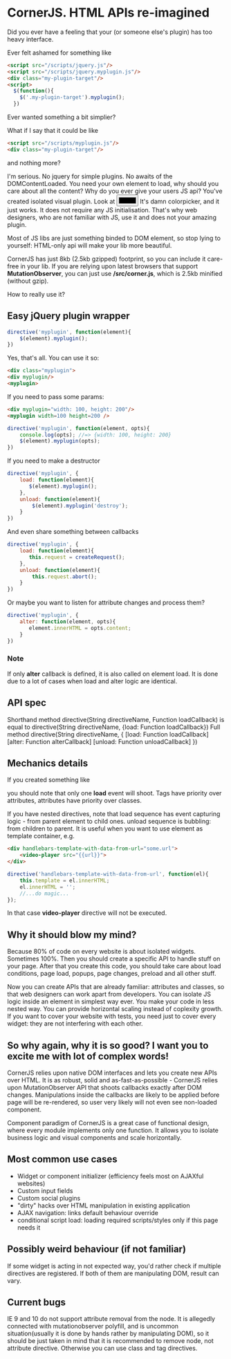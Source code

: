 CornerJS. HTML APIs re-imagined
===

Did you ever have a feeling that your (or someone else's plugin) has too heavy interface.

Ever felt ashamed for something like
```html
<script src="/scripts/jquery.js"/>
<script src="/scripts/jquery.myplugin.js"/>
<div class="my-plugin-target"/>
<script>
  $(function(){
    $('.my-plugin-target').myplugin();
  })
```

Ever wanted something a bit simplier?

What if I say that it could be like

```html
<script src="/scripts/myplugin.js"/>
<div class="my-plugin-target"/>
```

and nothing more?

I'm serious. No jquery for simple plugins. No awaits of the DOMContentLoaded. 
You need your own element to load, why should you care about all the content? 
Why do you ever give your users JS api? You've created isolated visual plugin.
Look at 
<input type="color">
It's damn colorpicker, and it just works. It does not require any JS initialisation. 
That's why web designers, who are not familiar with JS, use it and does not your amazing plugin.
 
Most of JS libs are just something binded to DOM element, so stop lying to yourself: HTML-only api will make your lib more beautiful.

CornerJS has just 8kb (2.5kb gzipped) footprint, so you can include it care-free in your lib. If you are relying upon latest browsers that support **MutationObserver**, you can just use **/src/corner.js**, which is 2.5kb minified (without gzip).

How to really use it?

## Easy jQuery plugin wrapper
```javascript
directive('myplugin', function(element){
    $(element).myplugin();
})
```
Yes, that's all.
You can use it so:
```html
<div class="myplugin">
<div myplugin/>
<myplugin>
```

If you need to pass some params: 
```html
<div myplugin="width: 100, height: 200"/>
<myplugin width=100 height=200 />
```
```javascript
directive('myplugin', function(element, opts){
    console.log(opts); //=> {width: 100, height: 200}
    $(element).myplugin(opts); 
})
```
If you need to make a destructor
```javascript
directive('myplugin', {
    load: function(element){
       $(element).myplugin();
    },
    unload: function(element){
        $(element).myplugin('destroy');
    }
})
```
And even share something between callbacks

```javascript
directive('myplugin', {
    load: function(element){
       this.request = createRequest();
    },
    unload: function(element){
        this.request.abort();
    }
})
```

Or maybe you want to listen for attribute changes and process them?

```javascript
directive('myplugin', {
    alter: function(element, opts){
       element.innerHTML = opts.content;
    }
})
```

### Note
If only **alter** callback is defined, it is also called on element load. 
It is done due to a lot of cases when load and alter logic are identical.

## API spec
Shorthand method
    directive(String directiveName, Function loadCallback)
is equal to 
    directive(String directiveName, {load: Function loadCallback})
Full method
    directive(String directiveName, {
        \[load:   Function loadCallback\]
        \[alter:  Function alterCallback\]
        \[unload: Function unloadCallback\]
    })
## Mechanics details
If you created something like
<directive-name class="directive_name" directive_name="some_value">

you should note that only one **load** event will shoot.
Tags have priority over attributes, attributes have priority over classes.

If you have nested directives, note that load sequence has event capturing logic - from parent element to child ones.
unload sequence is bubbling: from children to parent.
It is useful when you want to use element as template container, e.g.

```html
<div handlebars-template-with-data-from-url="some.url">
    <video-player src="{{url}}">
</div>
```
```javascript
directive('handlebars-template-with-data-from-url', function(el){
    this.template = el.innerHTML;
    el.innerHTML = '';
    //...do magic...
});
```
In that case **video-player** directive will not be executed.

## Why it should blow my mind?
Because 80% of code on every website is about isolated widgets.
Sometimes 100%.
Then you should create a specific API to handle stuff on your page.
After that you create this code, you should take care about load conditions, page load, popups, page changes, preload and all other stuff.

Now you can create APIs that are already familiar: attributes and classes, so that web designers can work apart from developers.
You can isolate JS logic inside an element in simplest way ever.
You make your code in less nested way.
You can provide horizontal scaling instead of coplexity growth.
If you want to cover your website with tests, you need just to cover every widget: they are not interfering with each other.

## So why again, why it is so good? I want you to excite me with lot of complex words!

CornerJS relies upon native DOM interfaces and lets you create new APIs over HTML.
It is as robust, solid and as-fast-as-possible - CornerJS relies upon MutationObserver API that shoots callbacks exactly after DOM changes.
Manipulations inside the callbacks are likely to be applied before page will be re-rendered, so user very likely will not even see non-loaded component.

Component paradigm of CornerJS is a great case of functional design, where every module implements only one function.
It allows you to isolate business logic and visual components and scale horizontally.

## Most common use cases
+ Widget or component initializer (efficiency feels most on AJAXful websites)
+ Custom input fields
+ Custom social plugins
+ "dirty" hacks over HTML manipulation in existing application
+ AJAX navigation: links default behaviour override
+ conditional script load: loading required scripts/styles only if this page needs it

## Possibly weird behaviour (if not familiar)
If some widget is acting in not expected way, you'd rather check if multiple directives are registered.
If both of them are manipulating DOM, result can vary.

## Current bugs
IE 9 and 10 do not support attribute removal from the node. It is allegedly connected with mutationobserver polyfill, and is uncommon situation(usually it is done by hands rather by manipulating DOM), so it should be just taken in mind that it is recommended to remove node, not attribute directive. Otherwise you can use class and tag directives.
